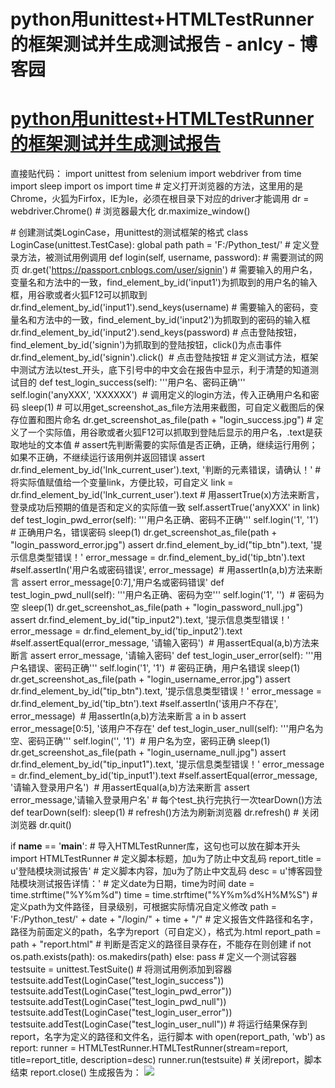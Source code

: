 
# python用unittest+HTMLTestRunner的框架测试并生成测试报告 - anlcy - 博客园






# [python用unittest+HTMLTestRunner的框架测试并生成测试报告](https://www.cnblogs.com/camilla/p/7272309.html)
直接贴代码：
import unittest
from selenium import webdriver
from time import sleep
import os
import time
\# 定义打开浏览器的方法，这里用的是Chrome，火狐为Firfox，IE为Ie，必须在根目录下对应的driver才能调用
dr = webdriver.Chrome()
\# 浏览器最大化
dr.maximize_window()

\# 创建测试类LoginCase，用unittest的测试框架的格式
class LoginCase(unittest.TestCase):
global path
path = 'F:/Python_test/'
\# 定义登录方法，被测试用例调用
def login(self, username, password):
\# 需要测试的网页
dr.get('https://passport.cnblogs.com/user/signin')
\# 需要输入的用户名，变量名和方法中的一致，find_element_by_id('input1')为抓取到的用户名的输入框，用谷歌或者火狐F12可以抓取到
dr.find_element_by_id('input1').send_keys(username)
\# 需要输入的密码，变量名和方法中的一致，find_element_by_id('input2')为抓取到的密码的输入框
dr.find_element_by_id('input2').send_keys(password)
\# 点击登陆按钮，find_element_by_id('signin')为抓取到的登陆按钮，click()为点击事件
dr.find_element_by_id('signin').click()  \# 点击登陆按钮
\# 定义测试方法，框架中测试方法以test_开头，底下引号中的中文会在报告中显示，利于清楚的知道测试目的
def test_login_success(self):
'''用户名、密码正确'''
self.login('anyXXX', 'XXXXXX')  \# 调用定义的login方法，传入正确用户名和密码
sleep(1)
\# 可以用get_screenshot_as_file方法用来截图，可自定义截图后的保存位置和图片命名
dr.get_screenshot_as_file(path + "login_success.jpg")
\# 定义了一个实际值，用谷歌或者火狐F12可以抓取到登陆后显示的用户名，.text是获取地址的文本值
\# assert先判断需要的实际值是否正确，正确，继续运行用例；如果不正确，不继续运行该用例并返回错误
assert dr.find_element_by_id('lnk_current_user').text, '判断的元素错误，请确认！'
\# 将实际值赋值给一个变量link，方便比较，可自定义
link = dr.find_element_by_id('lnk_current_user').text
\# 用assertTrue(x)方法来断言，登录成功后预期的值是否和定义的实际值一致
self.assertTrue('anyXXX' in link)
def test_login_pwd_error(self):
'''用户名正确、密码不正确'''
self.login('1', '1')  \# 正确用户名，错误密码
sleep(1)
dr.get_screenshot_as_file(path + "login_password_error.jpg")
assert dr.find_element_by_id("tip_btn").text, '提示信息类型错误！'
error_message = dr.find_element_by_id('tip_btn').text
\#self.assertIn('用户名或密码错误', error_message)  \# 用assertIn(a,b)方法来断言
assert error_message[0:7],'用户名或密码错误'
def test_login_pwd_null(self):
'''用户名正确、密码为空'''
self.login('1', '')  \# 密码为空
sleep(1)
dr.get_screenshot_as_file(path + "login_password_null.jpg")
assert dr.find_element_by_id("tip_input2").text, '提示信息类型错误！'
error_message = dr.find_element_by_id('tip_input2').text
\#self.assertEqual(error_message, '请输入密码')  \# 用assertEqual(a,b)方法来断言
assert error_message, '请输入密码'
def test_login_user_error(self):
'''用户名错误、密码正确'''
self.login('1', '1')  \# 密码正确，用户名错误
sleep(1)
dr.get_screenshot_as_file(path + "login_username_error.jpg")
assert dr.find_element_by_id("tip_btn").text, '提示信息类型错误！'
error_message = dr.find_element_by_id('tip_btn').text
\#self.assertIn('该用户不存在', error_message)  \# 用assertIn(a,b)方法来断言 a in b
assert error_message[0:5], '该用户不存在'
def test_login_user_null(self):
'''用户名为空、密码正确'''
self.login('', '1')  \# 用户名为空，密码正确
sleep(1)
dr.get_screenshot_as_file(path + "login_username_null.jpg")
assert dr.find_element_by_id("tip_input1").text, '提示信息类型错误！'
error_message = dr.find_element_by_id('tip_input1').text
\#self.assertEqual(error_message, '请输入登录用户名')  \# 用assertEqual(a,b)方法来断言
assert error_message,'请输入登录用户名'
\# 每个test_执行完执行一次tearDown()方法
def tearDown(self):
sleep(1)
\# refresh()方法为刷新浏览器
dr.refresh()
\# 关闭浏览器
dr.quit()

if __name__ == '__main__':
\# 导入HTMLTestRunner库，这句也可以放在脚本开头
import HTMLTestRunner
\# 定义脚本标题，加u为了防止中文乱码
report_title = u'登陆模块测试报告'
\# 定义脚本内容，加u为了防止中文乱码
desc = u'博客园登陆模块测试报告详情：'
\# 定义date为日期，time为时间
date = time.strftime("%Y%m%d")
time = time.strftime("%Y%m%d%H%M%S")
\# 定义path为文件路径，目录级别，可根据实际情况自定义修改
path = 'F:/Python_test/' + date + "/login/" + time + "/"
\# 定义报告文件路径和名字，路径为前面定义的path，名字为report（可自定义），格式为.html
report_path = path + "report.html"
\# 判断是否定义的路径目录存在，不能存在则创建
if not os.path.exists(path):
os.makedirs(path)
else:
pass
\# 定义一个测试容器
testsuite = unittest.TestSuite()
\# 将测试用例添加到容器
testsuite.addTest(LoginCase("test_login_success"))
testsuite.addTest(LoginCase("test_login_pwd_error"))
testsuite.addTest(LoginCase("test_login_pwd_null"))
testsuite.addTest(LoginCase("test_login_user_error"))
testsuite.addTest(LoginCase("test_login_user_null"))
\# 将运行结果保存到report，名字为定义的路径和文件名，运行脚本
with open(report_path, 'wb') as report:
runner = HTMLTestRunner.HTMLTestRunner(stream=report, title=report_title, description=desc)
runner.run(testsuite)
\# 关闭report，脚本结束
report.close()
生成报告为：
![](https://images2017.cnblogs.com/blog/74815/201708/74815-20170802100334021-387021811.png)





